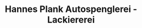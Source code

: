 ---
title: "Hannes Plank Autospenglerei - Lackiererei"
url: /thaur/hannes-plank-autospenglerei-lackiererei/
shop: Autowerkstatt
---